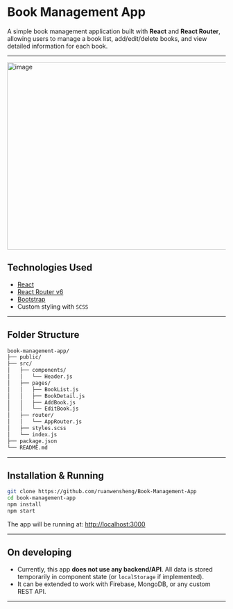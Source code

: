 # Book Management App

A simple book management application built with **React** and **React Router**, allowing users to manage a book list, add/edit/delete books, and view detailed information for each book.

---
<img width="692" height="432" alt="image" src="https://github.com/user-attachments/assets/c58f158c-aab5-4b18-9d75-4082412fe1e8" />

## Technologies Used

- [React](https://reactjs.org/)
- [React Router v6](https://reactrouter.com/en/main)
- [Bootstrap](https://getbootstrap.com/)
- Custom styling with `SCSS`

---

## Folder Structure

```bash
book-management-app/
├── public/
├── src/
│   ├── components/
│   │   └── Header.js
│   ├── pages/
│   │   ├── BookList.js
│   │   ├── BookDetail.js
│   │   ├── AddBook.js
│   │   └── EditBook.js
│   ├── router/
│   │   └── AppRouter.js
│   ├── styles.scss
│   └── index.js
├── package.json
└── README.md
```

---

## Installation & Running

```bash
git clone https://github.com/ruanwensheng/Book-Management-App
cd book-management-app
npm install
npm start
```

The app will be running at: [http://localhost:3000](http://localhost:3000)

---

## On developing

- Currently, this app **does not use any backend/API**. All data is stored temporarily in component state (or `localStorage` if implemented).
- It can be extended to work with Firebase, MongoDB, or any custom REST API.

---

